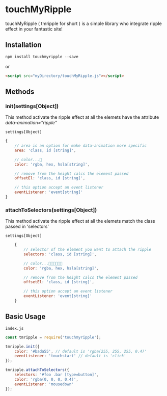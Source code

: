 # touchMyRipple

<!--![image of touchMyRipple]()-->

touchMyRipple ( tmripple for short ) is a simple library who integrate ripple effect in your fantastic site!

## Installation
```javascript
npm install touchmyripple --save
```
or
```html
<script src="myDirectory/touchMyRipple.js"></script>
```

## Methods

### **init(settings[Object])**

This method activate the ripple effect at all the elemets have the attribute _data-animation="ripple"_

`settings[Object]`
```javascript
{
    // area is an option for make data-animation more specific
    area: 'class, id [string]',

    // color...🤔 
    color: 'rgba, hex, hsla[string]', 

    // remove from the height calcs the element passed
    offsetEl: 'class, id [string]',

    // this option accept an event listener 
    eventListener: 'event[string]'
}
```

### **attachToSelectors(settings[Object])**

This method activate the ripple effect at all the elemets match the class passed in 'selectors'

`settings[Object]`
```javascript
    {
        // selector of the element you want to attach the ripple
        selectors: 'class, id [string]',

        // color...🤔🤔🤔🤔🤔🤔
        color: 'rgba, hex, hsla[string]',

        // remove from the height calcs the element passed
        offsetEl: 'class, id [string]',

        // this option accept an event listener 
        eventListener: 'event[string]'
    }
```


## Basic Usage

`index.js`
```javascript
const tmripple = require('touchmyripple');

tmripple.init({
    color: '#bada55', // default is 'rgba(255, 255, 255, 0.4)'
    eventListener: 'touchstart' // default is 'click'
});

tmripple.attachToSelectors({
    selectors: '#foo .bar [type=button]',
    color: 'rgba(0, 0, 0, 0.4)',
    eventListener: 'mousedown'
});
